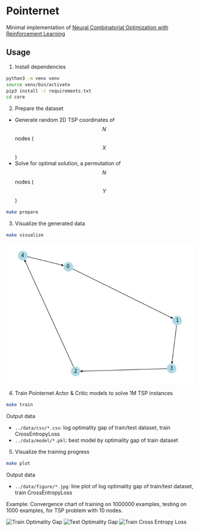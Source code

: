# Pointernet

Minimal implementation of [Neural Combinatorial Optimization with Reinforcement Learning](https://arxiv.org/abs/1611.09940)


## Usage

1. Install dependencies
```bash
python3 -m venv venv
source venv/bin/activate
pip3 install -r requirements.txt
cd core
```

2. Prepare the dataset
- Generate random 2D TSP coordinates of $$N$$ nodes ($$X$$)
- Solve for optimal solution, a permutation of $$N$$ nodes ($$Y$$)
```bash
make prepare
```

3. Visualize the generated data

```sh
make visualize
```
![Optimal tour, 5 nodes TSP](figure/plot_opt_tour_tsp_5.jpg "Example of generated TSP instance with 5 nodes and its optimal tour")


4. Train Pointernet Actor & Critic models to solve 1M TSP instances
```sh
make train
```

Output data

- `../data/csv/*.csv`: log optimality gap of train/test dataset, train CrossEntropyLoss
- `../data/model/*.pkl`: best model by optimality gap of train dataset

5. Visualize the training progress

```sh
make plot
```

Output data

- `../data/figure/*.jpg`: line plot of log optimality gap of train/test dataset, train CrossEntropyLoss

Example: Convergence chart of training on 1000000 examples, testing on 1000 examples, for TSP problem with 10 nodes.

![Train Optimality Gap](static/plot_line_train_opt_gap_tsp_10.jpg)
![Test Optimality Gap](static/plot_line_test_opt_gap_tsp_10.jpg)
![Train Cross Entropy Loss](static/plot_line_train_loss_tsp_10.jpg)
